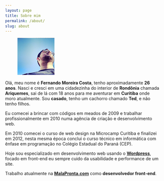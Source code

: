 ```yaml
---
layout: page
title: Sobre mim
permalink: /about/
slug: about
---
```


<figure>
  <img src="/assets/images/avatar.jpg" class="dot" title="Fernando Moreira Costa" alt="Fernando Moreira Costa">
</figure>

<p>Olá, meu nome é <strong>Fernando Moreira Costa</strong>, tenho aproximadamente <strong>26 anos</strong>. Nasci e cresci em uma cidadezinha do interior de <strong>Rondônia</strong> chamada <strong>Ariquemes</strong>, sai de lá com 18 anos para me aventurar em <strong>Curitiba</strong> onde moro atualmente. Sou <strong>casado</strong>, tenho um cachorro chamado <strong>Ted</strong>, e não tenho filhos.</p>

<p>Eu comecei a brincar com códigos em meados de 2009 e trabalhar profissionalmente em 2010 numa agência de criação e desenvolvimento web.</p>

<p>Em 2010 comecei o curso de web design na Microcamp Curitiba e finalizei em 2012, nesta mesma época conclui o curso técnico em informática com ênfase em programação no Colégio Estadual do Paraná (CEP).</p>

<p>Hoje sou especializado em desenvolvimento web usando o <a href="http://br.wordpress.org/" target="_blank"><strong>Wordpress</strong></a>, focado em front-end eu sempre cuido da usabilidade e performance de um site.</p>

<p>Trabalho atualmente na <a href="http://malapronta.com" target="_blank"><strong>MalaPronta.com</strong></a> como <strong>desenvolvedor front-end</strong>.</p>
